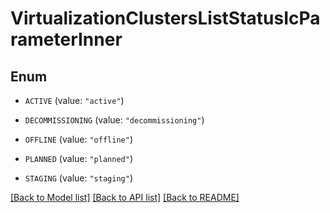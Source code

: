 # VirtualizationClustersListStatusIcParameterInner

## Enum


* `ACTIVE` (value: `"active"`)

* `DECOMMISSIONING` (value: `"decommissioning"`)

* `OFFLINE` (value: `"offline"`)

* `PLANNED` (value: `"planned"`)

* `STAGING` (value: `"staging"`)


[[Back to Model list]](../README.md#documentation-for-models) [[Back to API list]](../README.md#documentation-for-api-endpoints) [[Back to README]](../README.md)


